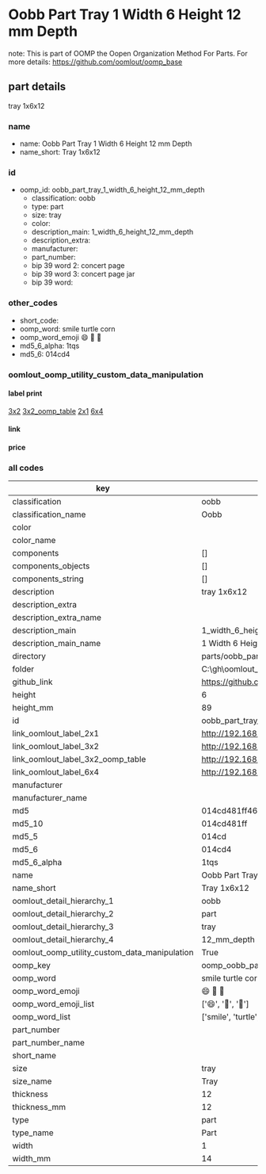 # Oobb Part Tray 1 Width 6 Height 12 mm Depth  

note: This is part of OOMP the Oopen Organization Method For Parts. For more details: https://github.com/oomlout/oomp_base

##  part details
  



tray 1x6x12



### name
* name: Oobb Part Tray 1 Width 6 Height 12 mm Depth
* name_short: Tray 1x6x12 
### id
* oomp_id: oobb_part_tray_1_width_6_height_12_mm_depth
  * classification: oobb
  * type: part
  * size: tray
  * color: 
  * description_main: 1_width_6_height_12_mm_depth
  * description_extra: 
  * manufacturer: 
  * part_number: 
  * bip 39 word 2: concert page
  * bip 39 word 3: concert page jar
  * bip 39 word: 

### other_codes
* short_code: 
* oomp_word: smile turtle corn
* oomp_word_emoji :smile: :turtle: :corn:
* md5_6_alpha: 1tqs
* md5_6: 014cd4






### oomlout_oomp_utility_custom_data_manipulation
#### label print
[3x2](http://192.168.1.245:1112/?label=oomp%201tqs)
[3x2_oomp_table](http://192.168.1.108:1112/?label=oomp%201tqs)
[2x1](http://192.168.1.242:1112/?label=oomp%201tqs)
[6x4](http://192.168.1.55:1112/?label=oomp%201tqs)    

#### link

                              

#### price







### all codes 
| key | value |  
| --- | --- |  
| classification | oobb |  
| classification_name | Oobb |  
| color |  |  
| color_name |  |  
| components | [] |  
| components_objects | [] |  
| components_string | [] |  
| description | tray 1x6x12 |  
| description_extra |  |  
| description_extra_name |  |  
| description_main | 1_width_6_height_12_mm_depth |  
| description_main_name | 1 Width 6 Height 12 mm Depth |  
| directory | parts/oobb_part_tray_1_width_6_height_12_mm_depth |  
| folder | C:\gh\oomlout_oobb_version_4_generated_parts\things\oobb_part_tray_1_width_6_height_12_mm_depth |  
| github_link | https://github.com/oomlout/oomlout_oomp_part_src/tree/main/parts/oobb_part_tray_1_width_6_height_12_mm_depth |  
| height | 6 |  
| height_mm | 89 |  
| id | oobb_part_tray_1_width_6_height_12_mm_depth |  
| link_oomlout_label_2x1 | http://192.168.1.242:1112/?label=oomp%201tqs |  
| link_oomlout_label_3x2 | http://192.168.1.245:1112/?label=oomp%201tqs |  
| link_oomlout_label_3x2_oomp_table | http://192.168.1.108:1112/?label=oomp%201tqs |  
| link_oomlout_label_6x4 | http://192.168.1.55:1112/?label=oomp%201tqs |  
| manufacturer |  |  
| manufacturer_name |  |  
| md5 | 014cd481ff4683ae1b3c2230eea7b975 |  
| md5_10 | 014cd481ff |  
| md5_5 | 014cd |  
| md5_6 | 014cd4 |  
| md5_6_alpha | 1tqs |  
| name | Oobb Part Tray 1 Width 6 Height 12 mm Depth |  
| name_short | Tray 1x6x12  |  
| oomlout_detail_hierarchy_1 | oobb |  
| oomlout_detail_hierarchy_2 | part |  
| oomlout_detail_hierarchy_3 | tray |  
| oomlout_detail_hierarchy_4 | 12_mm_depth |  
| oomlout_oomp_utility_custom_data_manipulation | True |  
| oomp_key | oomp_oobb_part_tray_1_width_6_height_12_mm_depth |  
| oomp_word | smile turtle corn |  
| oomp_word_emoji | :smile: :turtle: :corn: |  
| oomp_word_emoji_list | [':smile:', ':turtle:', ':corn:'] |  
| oomp_word_list | ['smile', 'turtle', 'corn'] |  
| part_number |  |  
| part_number_name |  |  
| short_name |  |  
| size | tray |  
| size_name | Tray |  
| thickness | 12 |  
| thickness_mm | 12 |  
| type | part |  
| type_name | Part |  
| width | 1 |  
| width_mm | 14 |  
